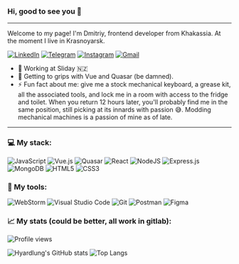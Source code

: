### Hi, good to see you :raised_hands:
---
Welcome to my page!
I'm Dmitriy, frontend developer from Khakassia.
At the moment I live in Krasnoyarsk.

[<img alt="LinkedIn" src="https://img.shields.io/badge/Dmitry Volkov-%230077B5.svg?&style=flat&logo=linkedin&logoColor=white"/>](https://www.linkedin.com/in/dmitry-volkov-268ab9187?lipi=urn%3Ali%3Apage%3Ad_flagship3_profile_view_base_contact_details%3BlQ9KV0fvR3qu%2FEQlirJH4g%3D%3D) [<img alt="Telegram" src="https://img.shields.io/badge/@hyardlung-2CA5E0?style=flat&logo=telegram&logoColor=white" />](https://t.me/Hyardlung) [<img alt="Instagram" src="https://img.shields.io/badge/hyardlung-%23E4405F.svg?&style=flat&logo=Instagram&logoColor=white"/>](https://instagram.com/hyardlung) [<img alt="Gmail" src="https://img.shields.io/badge/hyardlung@gmail.com-D14836?style=flat&logo=gmail&logoColor=white" />](mailto:hyardlung@gmail.com) 


- 🔭 Working at Sliday 🇳🇿
- 🌱 Getting to grips with Vue and Quasar (be damned).
- ⚡ Fun fact about me: give me a stock mechanical keyboard, a grease kit, all the associated tools, and lock me in a room with access to the fridge and toilet. When you return 12 hours later, you'll probably find me in the same position, still picking at its innards with passion 😅. Modding mechanical machines is a passion of mine as of late.
---
### 💻 My stack:
<img alt="JavaScript" src="https://img.shields.io/badge/javascript-%23323330.svg?&style=for-the-badge&logo=javascript&logoColor=%23F7DF1E"/> <img alt="Vue.js" src="https://img.shields.io/badge/Vue.js-35495E?style=for-the-badge&logo=vuedotjs&logoColor=4FC08D"/> <img alt="Quasar" src="https://img.shields.io/badge/Quasar-1976D2?style=for-the-badge&logo=quasar&logoColor=white"/> <img alt="React" src="https://img.shields.io/badge/react-%2320232a.svg?&style=for-the-badge&logo=react&logoColor=%2361DAFB"/> <img alt="NodeJS" src="https://img.shields.io/badge/node.js-%2343853D.svg?&style=for-the-badge&logo=node.js&logoColor=white"/> 
<img alt="Express.js" src="https://img.shields.io/badge/express.js-%23404d59.svg?&style=for-the-badge"/> <img alt="MongoDB" src ="https://img.shields.io/badge/MongoDB-%234ea94b.svg?&style=for-the-badge&logo=mongodb&logoColor=white"/> <img alt="HTML5" src="https://img.shields.io/badge/html5-%23E34F26.svg?&style=for-the-badge&logo=html5&logoColor=white"/> <img alt="CSS3" src="https://img.shields.io/badge/css3-%231572B6.svg?&style=for-the-badge&logo=css3&logoColor=white"/>

### 🔧 My tools:
<img alt="WebStorm" src="https://img.shields.io/badge/WebStorm-000000?style=for-the-badge&logo=WebStorm&logoColor=white"/> <img alt="Visual Studio Code" src="https://img.shields.io/badge/VisualStudioCode-0078d7.svg?&style=for-the-badge&logo=visual-studio-code&logoColor=white"/> <img alt="Git" src="https://img.shields.io/badge/git-%23F05033.svg?&style=for-the-badge&logo=git&logoColor=white"/> <img alt="Postman" src="https://img.shields.io/badge/Postman-FF6C37?style=for-the-badge&logo=postman&logoColor=red" /> <img alt="Figma" src="https://img.shields.io/badge/figma-%23F24E1E.svg?&style=for-the-badge&logo=figma&logoColor=white"/>

### 📈 My stats (could be better, all work in gitlab): 

![Profile views](https://gpvc.arturio.dev/Hyardlung)

![Hyardlung's GitHub stats](https://github-readme-stats.vercel.app/api?username=Hyardlung&count_private=true&show_icons=true&theme=darcula) 
![Top Langs](https://github-readme-stats.vercel.app/api/top-langs/?username=Hyardlung&theme=darcula&layout=compact)
